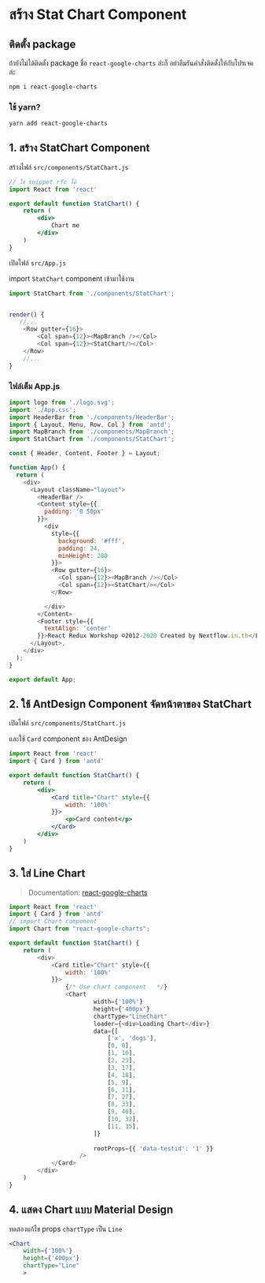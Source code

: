 
# สร้าง Stat Chart Component

## ติดตั้ง package 

ถ้ายังไม่ได้ติดตั้ง package ชื่อ `react-google-charts` ล่ะก็ อย่าลืมรันคำสั่งติดตั้งให้กับโปรเจคล่ะ 

```bash
npm i react-google-charts
```

### ใช้ yarn?

```bash
yarn add react-google-charts
```

## 1. สร้าง StatChart Component

สร้างไฟล์ `src/components/StatChart.js`

```jsx
// ใช้ snippet rfc ได้
import React from 'react'

export default function StatChart() {
    return (
        <div>
            Chart me
        </div>
    )
}

```

เปิดไฟล์ `src/App.js`

import `StatChart` component เข้ามาใช้งาน

```js
import StatChart from './components/StatChart';


render() {
   //...
    <Row gutter={16}>
        <Col span={12}><MapBranch /></Col>
        <Col span={12}><StatChart/></Col>
    </Row>
    //...
}
```

### ไฟล์เต็ม App.js

```js
import logo from './logo.svg';
import './App.css';
import HeaderBar from './components/HeaderBar';
import { Layout, Menu, Row, Col } from 'antd';
import MapBranch from './components/MapBranch';
import StatChart from './components/StatChart';

const { Header, Content, Footer } = Layout;

function App() {
  return (
    <div>
      <Layout className="layout">
        <HeaderBar />
        <Content style={{
          padding: '0 50px'
        }}>
          <div
            style={{
              background: '#fff',
              padding: 24,
              minHeight: 280
            }}>
            <Row gutter={16}>
              <Col span={12}><MapBranch /></Col>
              <Col span={12}><StatChart/></Col>
            </Row>

          </div>
        </Content>
        <Footer style={{
          textAlign: 'center'
        }}>React Redux Workshop ©2012-2020 Created by Nextflow.in.th</Footer>
      </Layout>,
    </div>
  );
}

export default App;


```

## 2. ใช้ AntDesign Component จัดหน้าตาของ StatChart

เปิดไฟล์ `src/components/StatChart.js`

และใช้ `Card` component ของ AntDesign 

```jsx
import React from 'react'
import { Card } from 'antd'

export default function StatChart() {
    return (
        <div>
            <Card title="Chart" style={{
                width: '100%'
            }}>
                <p>Card content</p>
            </Card>
        </div>
    )
}

```

## 3. ใส่ Line Chart 

> Documentation: [react-google-charts](https://react-google-charts.com/)

```js
import React from 'react'
import { Card } from 'antd'
// import Chart component
import Chart from "react-google-charts";

export default function StatChart() {
    return (
        <div>
            <Card title="Chart" style={{
                width: '100%'
            }}>
                {/* Use chart component   */}
                <Chart
                        width={'100%'}
                        height={'400px'}
                        chartType="LineChart"
                        loader={<div>Loading Chart</div>}
                        data={[
                            ['x', 'dogs'],
                            [0, 0],
                            [1, 10],
                            [2, 23],
                            [3, 17],
                            [4, 18],
                            [5, 9],
                            [6, 11],
                            [7, 27],
                            [8, 33],
                            [9, 40],
                            [10, 32],
                            [11, 35],
                        ]}
                        
                        rootProps={{ 'data-testid': '1' }}
                    />
            </Card>
        </div>
    )
}
```

## 4. แสดง Chart แบบ Material Design

ทดสองแก้ไข props `chartType` เป็น `Line`

```jsx
<Chart
    width={'100%'}
    height={'400px'}
    chartType="Line"
    >
```